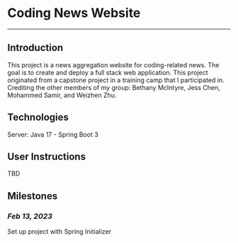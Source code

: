 # Coding News Website

---

## Introduction

This project is a news aggregation website for coding-related news. The goal is to create and deploy a full stack web application. This project originated from a capstone project in a training camp that I participated in. Crediting the other members of my group: Bethany McIntyre, Jess Chen, Mohammed Samir, and Weizhen Zhu.  

## Technologies

Server: Java 17 - Spring Boot 3

## User Instructions

TBD

## Milestones


### *Feb 13, 2023*

Set up project with Spring Initializer
